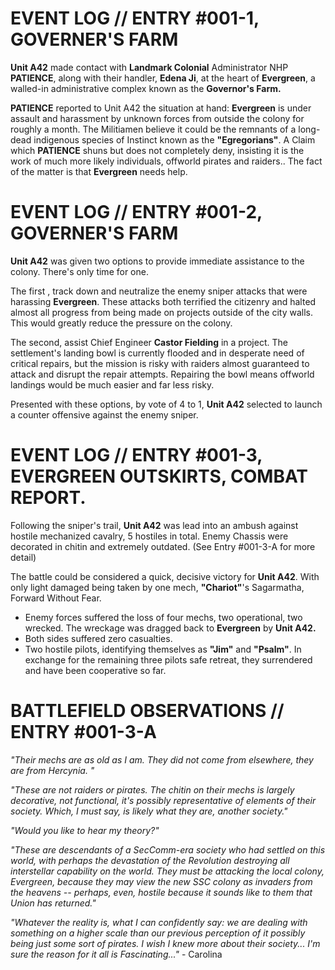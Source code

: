 # EVENT LOG // ENTRY #001-1, GOVERNER'S FARM 

**Unit A42** made contact with **Landmark Colonial** Administrator NHP **PATIENCE**, along with their handler, **Edena Ji**, at the heart of **Evergreen**, a walled-in administrative complex known as the **Governor's Farm.**

**PATIENCE** reported to Unit A42 the situation at hand: **Evergreen** is under assault and harassment by unknown forces from outside the colony for roughly a month. The Militiamen believe it could be the remnants of a long-dead indigenous species of Instinct known as the **"Egregorians"**. A Claim which **PATIENCE** shuns but does not completely deny, insisting it is the work of much more likely individuals, offworld pirates and raiders.. The fact of the matter is that **Evergreen** needs help. 

# EVENT LOG // ENTRY #001-2, GOVERNER'S FARM 

**Unit A42** was given two options to provide immediate assistance to the colony. There's only time for one.

The first , track down and neutralize the enemy sniper attacks that were harassing **Evergreen**. These attacks both terrified the citizenry and halted almost all progress from being made on projects outside of the city walls. This would greatly reduce the pressure on the colony.

The second, assist Chief Engineer **Castor Fielding** in a project. The settlement's landing bowl is currently flooded and in desperate need of critical repairs, but the mission is risky with raiders almost guaranteed to attack and disrupt the repair attempts. Repairing the bowl means offworld landings would be much easier and far less risky.

Presented with these options, by vote of 4 to 1, **Unit A42** selected to launch a counter offensive against the enemy sniper.

# EVENT LOG // ENTRY #001-3, EVERGREEN OUTSKIRTS, COMBAT REPORT.

Following the sniper's trail, **Unit A42** was lead into an ambush against hostile mechanized cavalry, 5 hostiles in total. Enemy Chassis were decorated in chitin and extremely outdated. (See Entry #001-3-A for more detail)

The battle could be considered a quick, decisive victory for **Unit A42**. With only light damaged being taken by one mech, **"Chariot"**'s Sagarmatha, Forward Without Fear. 

- Enemy forces suffered the loss of four mechs, two operational, two wrecked. The wreckage was dragged back to **Evergreen** by **Unit A42.**
- Both sides suffered zero casualties.
- Two hostile pilots, identifying themselves as **"Jim"** and **"Psalm"**. In exchange for the remaining three pilots safe retreat, they surrendered and have been cooperative so far.

# BATTLEFIELD OBSERVATIONS // ENTRY #001-3-A

*"Their mechs are as old as I am. They did not come from elsewhere, they are from Hercynia. "*

*"These are not raiders or pirates. The chitin on their mechs is largely decorative, not functional, it's possibly representative of elements of their society. Which, I must say, is likely what they are, another society."*

*"Would you like to hear my theory?"*

*"These are descendants of a SecComm-era society who had settled on this world, with perhaps the devastation of the Revolution destroying all interstellar capability on the world. They must be attacking the local colony, Evergreen, because they may view the new SSC colony as invaders from the heavens -- perhaps, even, hostile because it sounds like to them that Union has returned."*

*"Whatever the reality is, what I can confidently say: we are dealing with something on a higher scale than our previous perception of it possibly being just some sort of pirates. I wish I knew more about their society... I'm sure the reason for it all is Fascinating..."* - Carolina
